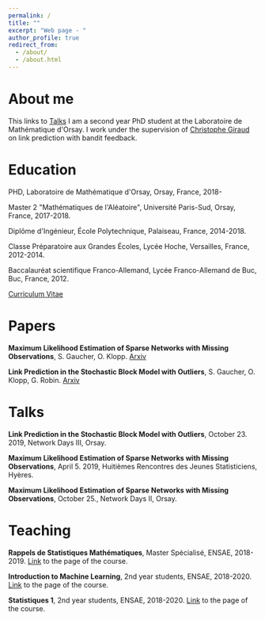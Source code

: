 ```yaml
---
permalink: /
title: ""
excerpt: "Web page - "
author_profile: true
redirect_from: 
  - /about/
  - /about.html
---
```


# About me

This links to [Talks](#talks) I am a second year PhD student at the Laboratoire de Mathématique d'Orsay. I work under the supervision of [Christophe Giraud](https://www.math.u-psud.fr/~giraud/) on link prediction with bandit feedback.

# Education

PHD, Laboratoire de Mathématique d'Orsay, Orsay, France, 2018-

Master 2 "Mathématiques de l'Aléatoire", Université Paris-Sud, Orsay, France, 2017-2018.

Diplôme d'Ingénieur, École Polytechnique, Palaiseau, France, 2014-2018.

Classe Préparatoire aux Grandes Écoles, Lycée Hoche, Versailles, France, 2012-2014.

Baccalauréat scientifique Franco-Allemand, Lycée Franco-Allemand de Buc, Buc, France, 2012.

[Curriculum Vitae](../CV.pdf)

# Papers

**Maximum Likelihood Estimation of Sparse Networks with Missing Observations**, S. Gaucher, O. Klopp. [Arxiv](https://arxiv.org/abs/1902.10605)

**Link Prediction in the Stochastic Block Model with Outliers**, S. Gaucher, O. Klopp, G. Robin. [Arxiv](https://arxiv.org/abs/1911.13122)

# Talks

**Link Prediction in the Stochastic Block Model with Outliers**, October 23. 2019, Network Days III, Orsay.

**Maximum Likelihood Estimation of Sparse Networks with Missing Observations**, April 5. 2019, Huitièmes Rencontres des Jeunes Statisticiens, Hyères.

**Maximum Likelihood Estimation of Sparse Networks with Missing Observations**, October 25., Network Days II, Orsay.

# Teaching 

**Rappels de Statistiques Mathématiques**, Master Spécialisé, ENSAE, 2018-2019. [Link](https://sites.google.com/site/vincentcottet/2-teaching) to the page of the course.

**Introduction to Machine Learning**, 2nd year students, ENSAE, 2018-2020. [Link](https://www.ensae.fr/courses/statistique-1/) to the page of the course.

**Statistiques 1**, 2nd year students, ENSAE, 2018-2020. [Link](https://www.ensae.fr/courses/introduction-au-machine-learning/) to the page of the course.
